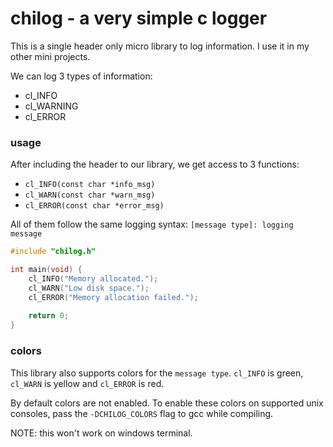 # chilog - a very simple c logger
This is a single header only micro library to log information. I use it in my other mini projects. 

We can log 3 types of information:
- cl\_INFO
- cl\_WARNING
- cl\_ERROR

### usage
After including the header to our library, we get access to 3 functions:
- `cl_INFO(const char *info_msg)`
- `cl_WARN(const char *warn_msg)`
- `cl_ERROR(const char *error_msg)`

All of them follow the same logging syntax: `[message type]: logging message`

```c
#include "chilog.h"

int main(void) {
    cl_INFO("Memory allocated.");
    cl_WARN("Low disk space.");
    cl_ERROR("Memory allocation failed.");
    
    return 0;
}
```

### colors
This library also supports colors for the `message type`. `cl_INFO` is green, `cl_WARN` is yellow and `cl_ERROR` is red. 

By default colors are not enabled. To enable these colors on supported unix consoles, pass the `-DCHILOG_COLORS` flag to gcc while compiling. 

NOTE: this won't work on windows terminal. 
